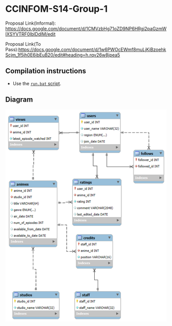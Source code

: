 ﻿# CCINFOM-S14-Group-1

Proposal Link(Informal): <https://docs.google.com/document/d/1CMVzbHg71oZD9NP6HRgj2paGzmWIXSYVTRF0IblDdlM/edit>

Proposal Link(To Pass):<https://docs.google.com/document/d/1w6PWOcEWmf8muLjKiBzoehkScjm_1f5jh0E6ibEuB20/edit#heading=h.rqv26w8jpea5>

## Compilation instructions

* Use the [`run.bat` script](run.bat).

## Diagram

![Diagram](diagram.png)
